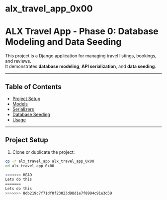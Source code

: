 # alx_travel_app_0x00
# ALX Travel App - Phase 0: Database Modeling and Data Seeding

This project is a Django application for managing travel listings, bookings, and reviews.  
It demonstrates **database modeling**, **API serialization**, and **data seeding**.

---

## Table of Contents

- [Project Setup](#project-setup)
- [Models](#models)
- [Serializers](#serializers)
- [Database Seeding](#database-seeding)
- [Usage](#usage)

---

## Project Setup

1. Clone or duplicate the project:

```bash
cp -r alx_travel_app alx_travel_app_0x00
cd alx_travel_app_0x00

<<<<<<< HEAD
Lets do this
=======
Lets do this
>>>>>>> 8db219c7f71df0f23023d98d1e7f8994c91e3d39
